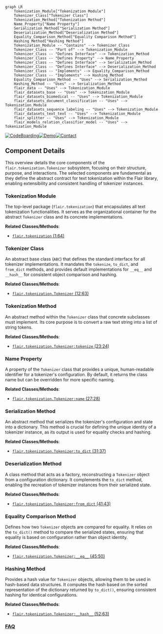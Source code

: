 ```mermaid
graph LR
    Tokenization_Module["Tokenization Module"]
    Tokenizer_Class["Tokenizer Class"]
    Tokenization_Method["Tokenization Method"]
    Name_Property["Name Property"]
    Serialization_Method["Serialization Method"]
    Deserialization_Method["Deserialization Method"]
    Equality_Comparison_Method["Equality Comparison Method"]
    Hashing_Method["Hashing Method"]
    Tokenization_Module -- "Contains" --> Tokenizer_Class
    Tokenizer_Class -- "Part of" --> Tokenization_Module
    Tokenizer_Class -- "Defines Interface" --> Tokenization_Method
    Tokenizer_Class -- "Defines Property" --> Name_Property
    Tokenizer_Class -- "Defines Interface" --> Serialization_Method
    Tokenizer_Class -- "Defines Interface" --> Deserialization_Method
    Tokenizer_Class -- "Implements" --> Equality_Comparison_Method
    Tokenizer_Class -- "Implements" --> Hashing_Method
    Equality_Comparison_Method -- "Uses" --> Serialization_Method
    Hashing_Method -- "Uses" --> Serialization_Method
    flair_data -- "Uses" --> Tokenization_Module
    flair_datasets_base -- "Uses" --> Tokenization_Module
    flair_datasets_biomedical -- "Uses" --> Tokenization_Module
    flair_datasets_document_classification -- "Uses" --> Tokenization_Module
    flair_datasets_sequence_labeling -- "Uses" --> Tokenization_Module
    flair_datasets_text_text -- "Uses" --> Tokenization_Module
    flair_splitter -- "Uses" --> Tokenization_Module
    flair_models_relation_classifier_model -- "Uses" --> Tokenization_Module
```
[![CodeBoarding](https://img.shields.io/badge/Generated%20by-CodeBoarding-9cf?style=flat-square)](https://github.com/CodeBoarding/CodeBoarding)[![Demo](https://img.shields.io/badge/Try%20our-Demo-blue?style=flat-square)](https://www.codeboarding.org/demo)[![Contact](https://img.shields.io/badge/Contact%20us%20-%20contact@codeboarding.org-lightgrey?style=flat-square)](mailto:contact@codeboarding.org)

## Component Details

This overview details the core components of the `flair.tokenization.Tokenizer` subsystem, focusing on their structure, purpose, and interactions. The selected components are fundamental as they define the abstract contract for text tokenization within the Flair library, enabling extensibility and consistent handling of tokenizer instances.

### Tokenization Module
The top-level package (`flair.tokenization`) that encapsulates all text tokenization functionalities. It serves as the organizational container for the abstract `Tokenizer` class and its concrete implementations.


**Related Classes/Methods**:

- <a href="https://github.com/flairNLP/flair/blob/master/flair/tokenization.py#L1-L64" target="_blank" rel="noopener noreferrer">`flair.tokenization` (1:64)</a>


### Tokenizer Class
An abstract base class (`ABC`) that defines the standard interface for all tokenizer implementations. It mandates the `tokenize`, `to_dict`, and `from_dict` methods, and provides default implementations for `__eq__` and `__hash__` for consistent object comparison and hashing.


**Related Classes/Methods**:

- <a href="https://github.com/flairNLP/flair/blob/master/flair/tokenization.py#L12-L63" target="_blank" rel="noopener noreferrer">`flair.tokenization.Tokenizer` (12:63)</a>


### Tokenization Method
An abstract method within the `Tokenizer` class that concrete subclasses must implement. Its core purpose is to convert a raw text string into a list of string tokens.


**Related Classes/Methods**:

- <a href="https://github.com/flairNLP/flair/blob/master/flair/tokenization.py#L23-L24" target="_blank" rel="noopener noreferrer">`flair.tokenization.Tokenizer:tokenize` (23:24)</a>


### Name Property
A property of the `Tokenizer` class that provides a unique, human-readable identifier for a tokenizer's configuration. By default, it returns the class name but can be overridden for more specific naming.


**Related Classes/Methods**:

- <a href="https://github.com/flairNLP/flair/blob/master/flair/tokenization.py#L27-L28" target="_blank" rel="noopener noreferrer">`flair.tokenization.Tokenizer:name` (27:28)</a>


### Serialization Method
An abstract method that serializes the tokenizer's configuration and state into a dictionary. This method is crucial for defining the unique identity of a tokenizer instance, as its output is used for equality checks and hashing.


**Related Classes/Methods**:

- <a href="https://github.com/flairNLP/flair/blob/master/flair/tokenization.py#L31-L37" target="_blank" rel="noopener noreferrer">`flair.tokenization.Tokenizer:to_dict` (31:37)</a>


### Deserialization Method
A class method that acts as a factory, reconstructing a `Tokenizer` object from a configuration dictionary. It complements the `to_dict` method, enabling the recreation of tokenizer instances from their serialized state.


**Related Classes/Methods**:

- <a href="https://github.com/flairNLP/flair/blob/master/flair/tokenization.py#L41-L43" target="_blank" rel="noopener noreferrer">`flair.tokenization.Tokenizer:from_dict` (41:43)</a>


### Equality Comparison Method
Defines how two `Tokenizer` objects are compared for equality. It relies on the `to_dict()` method to compare the serialized states, ensuring that equality is based on configuration rather than object identity.


**Related Classes/Methods**:

- <a href="https://github.com/flairNLP/flair/blob/master/flair/tokenization.py#L45-L50" target="_blank" rel="noopener noreferrer">`flair.tokenization.Tokenizer:__eq__` (45:50)</a>


### Hashing Method
Provides a hash value for `Tokenizer` objects, allowing them to be used in hash-based data structures. It computes the hash based on the sorted representation of the dictionary returned by `to_dict()`, ensuring consistent hashing for identical configurations.


**Related Classes/Methods**:

- <a href="https://github.com/flairNLP/flair/blob/master/flair/tokenization.py#L52-L63" target="_blank" rel="noopener noreferrer">`flair.tokenization.Tokenizer:__hash__` (52:63)</a>




### [FAQ](https://github.com/CodeBoarding/GeneratedOnBoardings/tree/main?tab=readme-ov-file#faq)